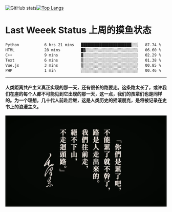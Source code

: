 ![GitHub stats](https://github-readme-stats.vercel.app/api?username=Mundanity-fc&hide=stars&count_private=true&show_icons=true&theme=prussian)[![Top Langs](https://github-readme-stats.vercel.app/api/top-langs/?username=Mundanity-fc&hide=javascript,html,css,blade&layout=compact&theme=prussian)](https://github.com/anuraghazra/github-readme-stats)

# Last Weeek Status 上周的摸鱼状态
<!--START_SECTION:waka-->

```text
Python           6 hrs 21 mins   ██████████████████████░░░   87.74 %
HTML             28 mins         █▓░░░░░░░░░░░░░░░░░░░░░░░   06.60 %
C++              9 mins          ▓░░░░░░░░░░░░░░░░░░░░░░░░   02.29 %
Text             6 mins          ▒░░░░░░░░░░░░░░░░░░░░░░░░   01.38 %
Vue.js           3 mins          ▒░░░░░░░░░░░░░░░░░░░░░░░░   00.85 %
PHP              1 min           ░░░░░░░░░░░░░░░░░░░░░░░░░   00.46 %
```

<!--END_SECTION:waka-->

---

#### 人类距离共产主义真正实现的那一天，还有很长的路要走。这条路太长了，或许我们在座的每个人都不可能见到它出现的那一天，这一点，我们的孩辈们也是同样的。为一个理想，几十代人前赴后继，这是人类历史的摇滚朋克，是将被记录在史书上的浪漫主义。

![HeSays](./HeSays.webp)

